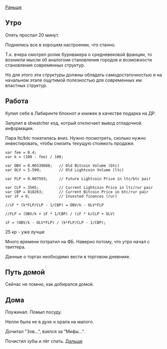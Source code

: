 [Раньше](2020.09.16.md)  
## Утро
Опять проспал 20 минут.

Поднялись все в хорошем настроении, что станно.

Т.к. вчера смотрел ролик бурнвакера о средневековой франции, то возникли мысли об аналогоии становления городов и возможности становления современных структур.

Но для этого эти структуры должны обладать самодостаточностью и на начальном этапе ощутимой полезностью для современных им властных структур.
## Работа
Купил себе в Лабиринте блокнот и книжек в качестве подарка на ДР.

Запулил в sbwatcher код, котрый отключает вывод отладочной информации.

Пара ltc/btc покатилась вниз. Нужно посмотреть, сколько нужно инвестировать, чтобы снизить текущую стоимоть продажи.

```JS
var fee = 0.4;
var k = (100 - fee) / 100;

var OBV = 0.06539688;   // Old Bitcoin Volume (btc)
var OLV = 5.599;        // Old Lightcoin Volume (ltc)

var FLP = 0.007593;     // Future Lightcoin Price in ltc/btc pair

var CLP = 3565;         // Current Lightcoin Price in ltc/rur pair
var CBP = 818263;       // Current Bitcoin Price in btc/rur pair
var iF = 0;             // Invested finances (rur)

//iF * (k*FLP/CLP - 1/CBP) = OBV/k - OLV*FLP

//FLP = (OBV/k + iF * 1/CBP) / (iF * k/CLP + OLV)

iF = (OBV/k - OLV*FLP) / (k*FLP/CLP - 1/CBP);
```
25 кр - уже лучше

Много времени потратил на ФБ. Наверно потому, что утро начал с твиттера.

Данные о торгах необходимо вести в торговом дневнике.
## Путь домой
Сейчас не помню, как добирался домой.
## Дома
Поужинал. Помыл посуду.

Нелли была не в духе и орала на малого.

Дочитал "Зов...", взялся за "Мифы...".

Почистил зубы и лёг спать.
[Дальше](2020.09.18.md)